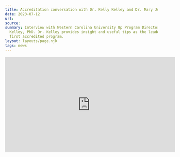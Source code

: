 ```yaml
---
title: Accreditation conversation with Dr. Kelly Kelley and Dr. Mary Judge Diegert
date: 2023-07-12
url: 
source:
summary: Interview with Western Carolina University Up Program Director Kelly
  Kelley, PhD. Dr. Kelley provides insight and useful tips as the leader of the
  first accredited program.
layout: layouts/page.njk
tags: news
---
```

<iframe width="560" height="315" src="https://www.youtube.com/embed/tlYwVkKYY6A?si=oouW9-e6rfhOXsP3" title="YouTube video player" frameborder="0" allow="accelerometer; autoplay; clipboard-write; encrypted-media; gyroscope; picture-in-picture; web-share" referrerpolicy="strict-origin-when-cross-origin" allowfullscreen></iframe>
